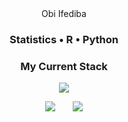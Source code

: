 <div style="text-align:center;">Obi Ifediba</div>

<h3 align="center"> Statistics • R • Python </h3>

<h3 align="center"> My Current Stack </h3>

<p align="center">
  <a href="https://skillicons.dev">
    <img src="https://skillicons.dev/icons?i=r,py,latex,ubuntu" />
  </a>
</p>

<p align="center">
  <a href="https://www.linkedin.com/in/obi-ifediba"><img src="https://img.shields.io/badge/My-LinkedIn-blue"/></a>
  &nbsp
  &nbsp
  &nbsp
  <a href="https://obifediba.com/"><img src="https://img.shields.io/badge/My-Portfolio-lightgrey"/></a>
